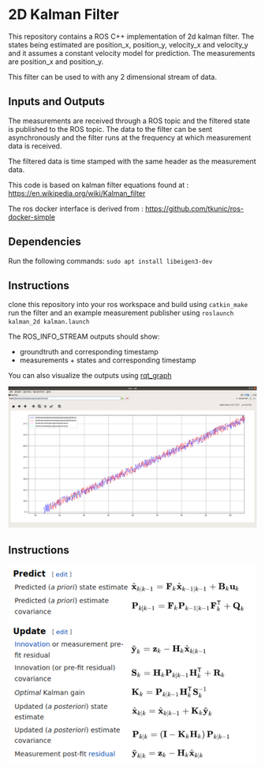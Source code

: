 # 2D Kalman Filter
This repository contains a ROS C++ implementation of 2d kalman filter. The states being estimated are position_x, position_y, velocity_x and velocity_y and it assumes a constant velocity model for prediction.
The measurements are position_x and position_y.

This filter can be used to with any 2 dimensional stream of data.

## Inputs and Outputs

The measurements are received through a ROS topic and the filtered state is published to the ROS topic.
The data to the filter can be sent asynchronously and the filter runs at the frequency at which measurement data is received.

The filtered data is time stamped with the same header as the measurement data. 

This code is based on kalman filter equations found at : https://en.wikipedia.org/wiki/Kalman_filter

The ros docker interface is derived from : https://github.com/tkunic/ros-docker-simple


## Dependencies
Run the following commands:
`sudo apt install libeigen3-dev`

## Instructions
clone this repository into your ros workspace and build using `catkin_make`
run the filter and an example measurement publisher using `roslaunch kalman_2d kalman.launch` 

The ROS_INFO_STREAM outputs should show:
* groundtruth and corresponding timestamp
* measurements + states and corresponding timestamp

You can also visualize the outputs using [rqt_graph](http://wiki.ros.org/rqt_graph)

![alt text](https://github.com/ashwinvk94/kalman_2d/blob/main/filtered.png?raw=true)

## Instructions
![alt text](https://github.com/ashwinvk94/kalman_2d/blob/main/kalman_equations.png?raw=true)
